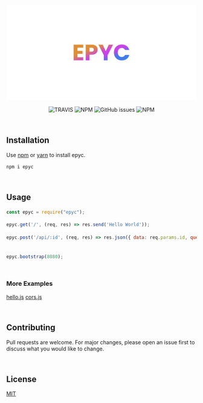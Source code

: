 <p align="center">
<a href="https://github.com/erwinkulasic/epyc/">
    <img alt="epyc" src="https://raw.githubusercontent.com/erwinkulasic/epyc/master/assets/epyc-logo.png" width="600px"/>
</a>
</p>
<p align="center">
<img alt="TRAVIS" src="https://img.shields.io/travis/erwinkulasic/epyc?color=df8d34&logo=travis&style=flat-square">
<img alt="NPM" src="https://img.shields.io/npm/dm/epyc?color=df8d34&logo=npm&style=flat-square">
<img alt="GitHub issues" src="https://img.shields.io/github/issues/erwinkulasic/epyc?color=df8d34&logo=github&style=flat-square">
<img alt="NPM" src="https://img.shields.io/npm/l/epyc?color=df8d34&style=flat-square">
</p>

<br/>


## **Installation**

Use [npm](https://www.npmjs.com/) or [yarn](https://classic.yarnpkg.com/en/) to install epyc.

```bash
npm i epyc
```

<br/>

## **Usage**

```javascript
const epyc = require("epyc");

epyc.get('/', (req, res) => res.send('Hello World'));

epyc.post('/api/:id', (req, res) => res.json({ data: req.params.id, query: req.query }));


epyc.bootstrap(8080);

```
<br />

### More Examples

[hello.js](https://github.com/erwinkulasic/epyc/blob/master/examples/hello.js)
[cors.js](https://github.com/erwinkulasic/epyc/blob/master/examples/cors.js)

<br/>

## **Contributing**
Pull requests are welcome. For major changes, please open an issue first to discuss what you would like to change.

<br/>

## **License**
[MIT](https://github.com/erwinkulasic/epyc/blob/master/LICENSE)
